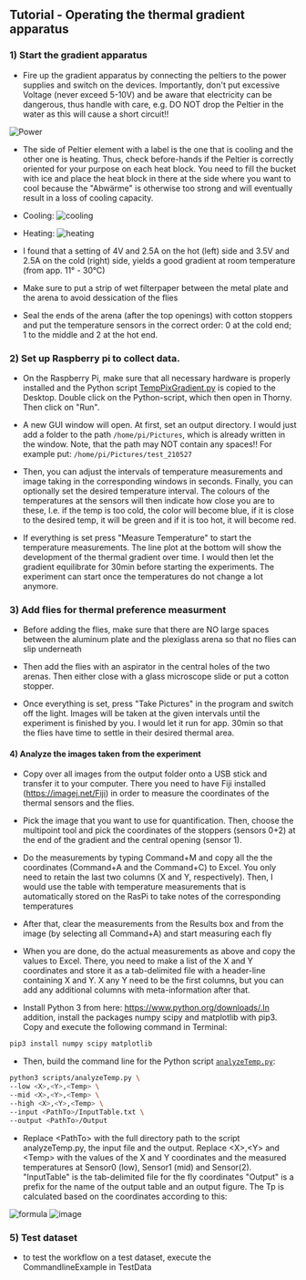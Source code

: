 ## Tutorial - Operating the thermal gradient apparatus

### 1) Start the gradient apparatus
- Fire up the gradient apparatus by connecting the peltiers to the power supplies and switch on the devices. Importantly, don't put excessive Voltage (never exceed 5-10V) and be aware that electricity can be dangerous, thus handle with care, e.g. DO NOT drop the Peltier in the water as this will cause a short circuit!!

![Power](design/ThermalGradient_power.png)

- The side of Peltier element with a label is the one that is cooling and the other one is heating. Thus, check before-hands if the Peltier is correctly oriented for your purpose on each heat block. You need to fill the bucket with ice and place the heat block in there at the side where you want to cool because the "Abwärme" is otherwise too strong and will eventually result in a loss of cooling capacity.
- Cooling:
![cooling](design/ThermalGradientTube_english3_cooling.png)
- Heating:
![heating](design/ThermalGradientTube_english3_heating.png)

- I found that a setting of 4V and 2.5A on the hot (left) side and 3.5V and 2.5A on the cold (right) side, yields a good gradient at room temperature (from app. 11° - 30°C)

- Make sure to put a strip of wet filterpaper between the metal plate and the arena to avoid dessication of the flies

- Seal the ends of the arena (after the top openings) with cotton stoppers and put the temperature sensors in the correct order: 0 at the cold end; 1 to the middle and 2 at the hot end. 

### 2) Set up Raspberry pi to collect data.
- On the Raspberry Pi, make sure that all necessary hardware is properly installed and the Python script [TempPixGradient.py](scripts/TempPixGradient) is copied to the Desktop. Double click on the Python-script, which then open in Thorny. Then click on "Run". 

- A new GUI window will open. At first, set an output directory. I would just add a folder to the path `/home/pi/Pictures`, which is already written in the window. Note, that the path may NOT contain any spaces!! For example put: `/home/pi/Pictures/test_210527`

- Then, you can adjust the intervals of temperature measurements and image taking in the corresponding windows in seconds. Finally, you can optionally set the desired temperature interval. The colours of the temperatures at the sensors will then indicate how close you are to these, I.e. if the temp is too cold, the color will become blue, if it is close to the desired temp, it will be green and if it is too hot, it will become red.

- If everything is set press "Measure Temperature" to start the temperature measurements. The line plot  at the bottom will show the development of the thermal gradient over time. I would then let the gradient equilibrate for 30min before starting the experiments. The experiment can start once the temperatures do not change a lot anymore.

### 3) Add flies for thermal preference measurment
- Before adding the flies, make sure that there are NO large spaces between the aluminum plate and the plexiglass arena so that no flies can slip underneath

- Then add the flies with an aspirator in the central holes of the two arenas. Then either close with a glass microscope slide or put a cotton stopper. 

- Once everything is set, press "Take Pictures" in the program and switch off the light. Images will be taken at the given intervals until the experiment is finished by you. I would let it run for app. 30min so that the flies have time to settle in their desired thermal area.

#### 4) Analyze the images taken from the experiment
- Copy over all images from the output folder onto a USB stick and transfer it to your computer. There you need to have Fiji installed (https://imagej.net/Fiji) in order to measure the coordinates of the thermal sensors and the flies.

- Pick the image that you want to use for quantification. Then, choose the multipoint tool and pick the coordinates of the stoppers (sensors 0+2) at the end of the gradient and the central opening (sensor 1).

- Do the measurements by typing Command+M and copy all the the coordinates (Command+A and the Command+C) to Excel. You only need to retain the last two columns (X and Y, respectively). Then, I would use the table with temperature measurements that is automatically stored on the RasPi to take notes of the corresponding temperatures 

- After that, clear the measurements from the Results box and from the image (by selecting all Command+A) and start measuring each fly

- When you are done, do the actual measurements as above and copy the values to Excel. There, you need to make a list of the X and Y coordinates and store it as a tab-delimited file with a header-line containing X and Y. X any Y need to be the first columns, but you can add any additional columns with meta-information after that.

- Install Python 3 from here: https://www.python.org/downloads/.In addition, install the packages numpy scipy and matplotlib with pip3. Copy and execute the following command in Terminal: 

```bash
pip3 install numpy scipy matplotlib
```

- Then, build the command line for the Python script [`analyzeTemp.py`](scripts/analyzeTemp.py):

```bash
python3 scripts/analyzeTemp.py \
--low <X>,<Y>,<Temp> \
--mid <X>,<Y>,<Temp> \
--high <X>,<Y>,<Temp> \
--input <PathTo>/InputTable.txt \
--output <PathTo>/Output
```

- Replace \<PathTo\> with the full directory path to the script analyzeTemp.py, the input file and the output. Replace \<X\>,\<Y\> and \<Temp\> with the values of the X and Y coordinates and the measured temperatures at Sensor0 (low), Sensor1 (mid) and Sensor(2). "InputTable" is the tab-delimited file for the fly coordinates "Output" is a prefix for the name of the output table and an output figure. The Tp is calculated based on the coordinates according to this:

![formula](design/ThermalGradient_quantification_formula.png)
![image](design/ThermalGradient_quantification_image.png)
 
### 5) Test dataset
- to test the workflow on a test dataset, execute the CommandlineExample in TestData

